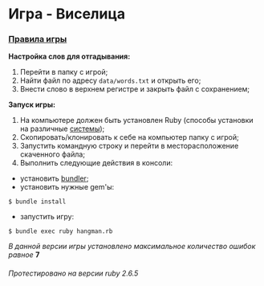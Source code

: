 # Игра - Виселица
### [Правила игры][1]

**Настройка слов для отгадывания:**
1. Перейти в папку с игрой;
2. Найти файл по адресу `data/words.txt` и открыть его;
3. Внести слово в верхнем регистре и закрыть файл с сохранением;


**Запуск игры:**
1. На компьютере должен быть установлен Ruby (способы установки на различные [системы][2]);
2. Скопировать/клонировать к себе на компьютер папку с игрой;
3. Запустить командную строку и перейти в месторасположение скаченного файла;
4. Выполнить следующие действия в консоли:
- установить [bundler][3];
- установить нужные gem'ы:
```
$ bundle install
```
- запустить игру:
```
$ bundle exec ruby hangman.rb
```

_В данной версии игры установлено максимальное количество ошибок равное_ **7**

###### Протестировано на версии ruby 2.6.5

[1]: https://ru.wikipedia.org/wiki/%D0%92%D0%B8%D1%81%D0%B5%D0%BB%D0%B8%D1%86%D0%B0_(%D0%B8%D0%B3%D1%80%D0%B0)
[2]: https://www.ruby-lang.org/ru/documentation/installation/
[3]: https://github.com/rubygems/bundler
